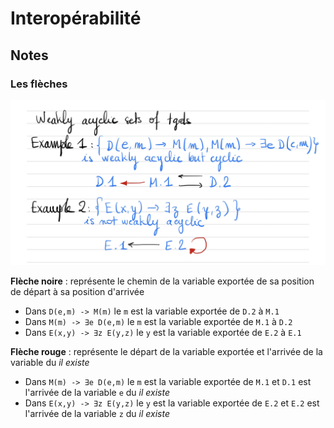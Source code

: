 # Interopérabilité

## Notes

### Les flèches

![exemple 1](./exemple_1.png)

**Flèche noire** : représente le chemin de la variable exportée de sa position de départ à sa position d'arrivée

- Dans `D(e,m) -> M(m)` le `m` est la variable exportée de `D.2` à `M.1`
- Dans `M(m) -> ∃e D(e,m)` le `m` est la variable exportée de `M.1` à `D.2`
- Dans `E(x,y) -> ∃z E(y,z)` le `y` est la variable exportée de `E.2` à `E.1`

**Flèche rouge** : représente le départ de la variable exportée et l'arrivée de la variable du *il existe*

- Dans `M(m) -> ∃e D(e,m)` le `m` est la variable exportée de `M.1` et `D.1` est l'arrivée de la variable `e` du *il existe*
- Dans `E(x,y) -> ∃z E(y,z)` le `y` est la variable exportée de `E.2` et `E.2` est l'arrivée de la variable `z` du *il existe*
